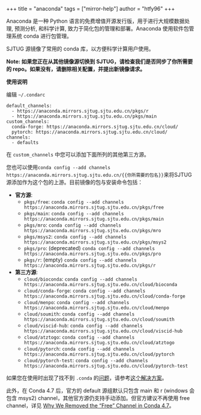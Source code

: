 +++
title = "anaconda"
tags = ["mirror-help"]
author = "htfy96"
+++

Anaconda 是一种 Python 语言的免费增值开源发行版，用于进行大规模数据处理, 预测分析, 和科学计算, 致力于简化包的管理和部署。Anaconda 使用软件包管理系统 conda 进行包管理。

SJTUG 源镜像了常用的 conda 库，以方便科学计算用户使用。

**Note: 如果您正在从其他镜像源切换到 SJTUG，请检查我们是否同步了你所需要的 repo。如果没有，请删除相关配置，并提出新镜像请求。**

**使用说明**

编辑 `~/.condarc`

```
default_channels:
  - https://anaconda.mirrors.sjtug.sjtu.edu.cn/pkgs/r
  - https://anaconda.mirrors.sjtug.sjtu.edu.cn/pkgs/main
custom_channels:
  conda-forge: https://anaconda.mirrors.sjtug.sjtu.edu.cn/cloud/
  pytorch: https://anaconda.mirrors.sjtug.sjtu.edu.cn/cloud/
channels:
  - defaults
```

在 `custom_channels` 中您可以添加下面所列的其他第三方源。

您也可以使用`conda config --add channels https://anaconda.mirrors.sjtug.sjtu.edu.cn/{{你所需要的包名}}`来将SJTUG源添加作为这个包的上游。目前镜像的包与安装命令包括：

- **官方源**:
  - `pkgs/free`: `conda config --add channels https://anaconda.mirrors.sjtug.sjtu.edu.cn/pkgs/free`
  - `pkgs/main`: `conda config --add channels https://anaconda.mirrors.sjtug.sjtu.edu.cn/pkgs/main`
  - `pkgs/mro`: `conda config --add channels https://anaconda.mirrors.sjtug.sjtu.edu.cn/pkgs/mro`
  - `pkgs/msys2`: `conda config --add channels https://anaconda.mirrors.sjtug.sjtu.edu.cn/pkgs/msys2`
  - `pkgs/pro`: (deprecated) `conda config --add channels https://anaconda.mirrors.sjtug.sjtu.edu.cn/pkgs/pro`
  - `pkgs/r`: (empty) `conda config --add channels https://anaconda.mirrors.sjtug.sjtu.edu.cn/pkgs/r`
- **第三方源**:
  - `cloud/bioconda`: `conda config --add channels https://anaconda.mirrors.sjtug.sjtu.edu.cn/cloud/bioconda`
  - `cloud/conda-forge`: `conda config --add channels https://anaconda.mirrors.sjtug.sjtu.edu.cn/cloud/conda-forge`
  - `cloud/menpo`: `conda config --add channels https://anaconda.mirrors.sjtug.sjtu.edu.cn/cloud/menpo`
  - `cloud/soumith`: `conda config --add channels https://anaconda.mirrors.sjtug.sjtu.edu.cn/cloud/soumith`
  - `cloud/viscid-hub`: `conda config --add channels https://anaconda.mirrors.sjtug.sjtu.edu.cn/cloud/viscid-hub`
  - `cloud/atztogo`: `conda config --add channels https://anaconda.mirrors.sjtug.sjtu.edu.cn/cloud/atztogo`
  - `cloud/pytorch`: `conda config --add channels https://anaconda.mirrors.sjtug.sjtu.edu.cn/cloud/pytorch`
  - `cloud/pytorch-test`: `conda config --add channels https://anaconda.mirrors.sjtug.sjtu.edu.cn/cloud/pytorch-test`

如果您在使用时出现了找不到 `.conda` 的[问题](https://github.com/sjtug/mirror-requests/issues/56)，请参考[这个解决方案](https://github.com/sjtug/sjtug.github.io/issues/12)。

此外，在 Conda 4.7 后，官方的 default 源组默认只包含 main 和 r (windows 会包含 msys2) channel，其他官方源仍支持手动添加。但官方建议不再使用 free channel，详见 [Why We Removed the “Free” Channel in Conda 4.7](https://www.anaconda.com/why-we-removed-the-free-channel-in-conda-4-7/)。
